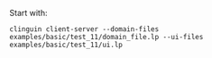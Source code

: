 Start with:

```
clinguin client-server --domain-files examples/basic/test_11/domain_file.lp --ui-files examples/basic/test_11/ui.lp
```
